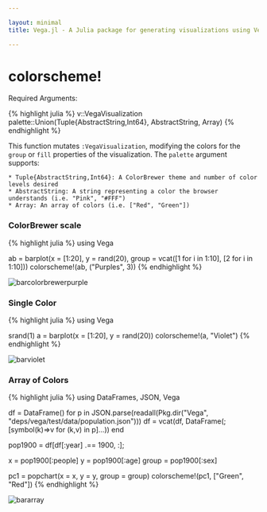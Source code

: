 ```yaml
---

layout: minimal
title: Vega.jl - A Julia package for generating visualizations using Vega

---
```


# colorscheme!

Required Arguments:

{% highlight julia %}
v::VegaVisualization
palette::Union(Tuple{AbstractString,Int64}, AbstractString, Array)
{% endhighlight %}

This function mutates `:VegaVisualization`, modifying the colors for the `group` or `fill` properties of the visualization. The `palette` argument supports:

	* Tuple{AbstractString,Int64}: A ColorBrewer theme and number of color levels desired
	* AbstractString: A string representing a color the browser understands (i.e. "Pink", "#FFF")
	* Array: An array of colors (i.e. ["Red", "Green"])

### ColorBrewer scale
{% highlight julia %}
using Vega

ab = barplot(x = [1:20], y = rand(20), group = vcat([1 for i in 1:10], [2 for i in 1:10]))
colorscheme!(ab, ("Purples", 3))
{% endhighlight %}

<img src ="http://johnmyleswhite.github.io/Vega.jl/images/barcolorbrewerpurple.png" alt = "barcolorbrewerpurple">

### Single Color

{% highlight julia %}
using Vega

srand(1)
a = barplot(x = [1:20], y = rand(20))
colorscheme!(a, "Violet")
{% endhighlight %}

<img src ="http://johnmyleswhite.github.io/Vega.jl/images/barviolet.png" alt = "barviolet">

### Array of Colors

{% highlight julia %}
using DataFrames, JSON, Vega

df = DataFrame()
for p in JSON.parse(readall(Pkg.dir("Vega", "deps/vega/test/data/population.json")))
    df = vcat(df, DataFrame(;[symbol(k)=>v for (k,v) in p]...))
end

pop1900 = df[df[:year] .== 1900, :];

x = pop1900[:people]
y = pop1900[:age]
group = pop1900[:sex]

pc1 = popchart(x = x, y = y, group = group)
colorscheme!(pc1, ["Green", "Red"])
{% endhighlight %}

<img src ="http://johnmyleswhite.github.io/Vega.jl/images/bararray.png" alt = "bararray">
